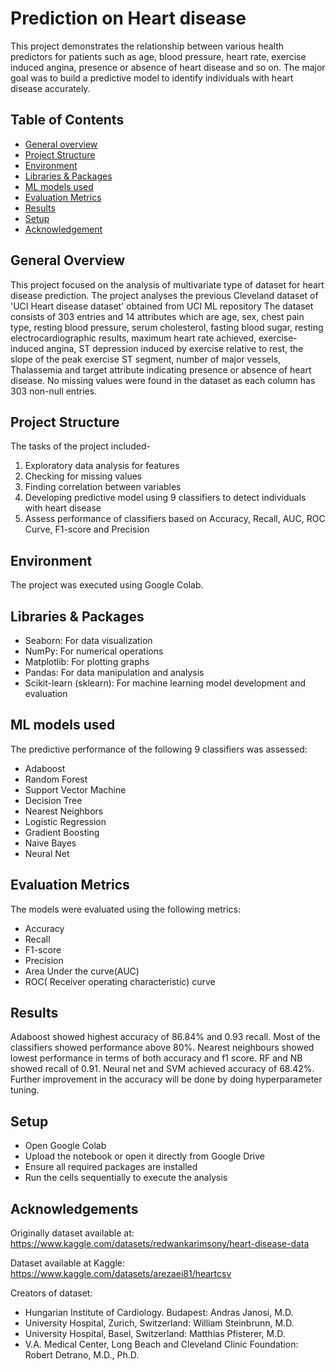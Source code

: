 # Prediction on Heart disease 

This project demonstrates the relationship between various health predictors for patients such as age, blood pressure, heart rate, exercise induced angina, presence or absence of heart disease and so on. The major goal was to build a predictive model to identify individuals with heart disease accurately. 


## Table of Contents

* [General overview](#general-overview)
* [Project Structure](#project-structure)
* [Environment](#environment)
* [Libraries & Packages](#libraries-&-packages)
* [ML models used](#ml-models-used)
* [Evaluation Metrics](#evaluation-metrics)
* [Results](#results)
* [Setup](#setup)
* [Acknowledgement](#acknowledgement)
  

## General Overview

This project focused on the analysis of  multivariate type of dataset for heart disease prediction. The project analyses the previous Cleveland dataset of 'UCI Heart disease dataset' obtained from UCI ML repository The dataset consists of 303 entries and 14 attributes which are age, sex, chest pain type, resting blood pressure, serum cholesterol, fasting blood sugar, resting electrocardiographic results, maximum heart rate achieved, exercise-induced angina, ST depression induced by exercise relative to rest, the slope of the peak exercise ST segment, number of major vessels, Thalassemia and target attribute indicating presence or absence of heart disease. No missing values were found in the dataset as each column has 303 non-null entries.


## Project Structure

The tasks of the project included-
1. Exploratory data analysis for features
2. Checking for missing values
3. Finding correlation between variables
4. Developing predictive model using 9 classifiers to detect individuals with heart disease
5. Assess performance of classifiers based on Accuracy, Recall, AUC, ROC Curve, F1-score and Precision

## Environment

The project was executed using Google Colab.

## Libraries & Packages 

* Seaborn: For data visualization
* NumPy: For numerical operations
* Matplotlib: For plotting graphs
* Pandas: For data manipulation and analysis
* Scikit-learn (sklearn): For machine learning model development and evaluation
  
## ML models used

The predictive performance of the following 9 classifiers was assessed:
* Adaboost
* Random Forest
* Support Vector Machine 
* Decision Tree
* Nearest Neighbors
* Logistic Regression
* Gradient Boosting
* Naive Bayes
* Neural Net


## Evaluation Metrics

The models were evaluated using the following metrics:
* Accuracy
* Recall
* F1-score
* Precision
* Area Under the curve(AUC)
* ROC( Receiver operating characteristic) curve

## Results

Adaboost showed highest accuracy of 86.84% and 0.93 recall. Most of the classifiers showed performance above 80%. Nearest neighbours showed lowest performance in terms of both accuracy and f1 score. RF and NB showed recall of 0.91. Neural net and SVM achieved accuracy of 68.42%. Further improvement in the accuracy will be done by doing hyperparameter tuning.

## Setup

* Open Google Colab
* Upload the notebook or open it directly from Google Drive
* Ensure all required packages are installed
* Run the cells sequentially to execute the analysis

## Acknowledgements

Originally dataset available at: https://www.kaggle.com/datasets/redwankarimsony/heart-disease-data

Dataset available at Kaggle: https://www.kaggle.com/datasets/arezaei81/heartcsv

Creators of dataset:
* Hungarian Institute of Cardiology. Budapest: Andras Janosi, M.D.
* University Hospital, Zurich, Switzerland: William Steinbrunn, M.D.
* University Hospital, Basel, Switzerland: Matthias Pfisterer, M.D.
* V.A. Medical Center, Long Beach and Cleveland Clinic Foundation: Robert Detrano, M.D., Ph.D.
